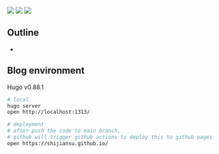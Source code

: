 ![](https://img.shields.io/badge/language-markdown-blue)
![](https://img.shields.io/badge/technology-markdown,%20hugo,%20google%20docsy%20theme,%20github%20actions,%20github%20pages-blue)
![](https://img.shields.io/badge/development%20year-2021-orange)

## Outline

- 

## Blog environment

Hugo v0.88.1

```bash
# local
hugo server
open http://localhost:1313/

# deployment
# after push the code to main branch,
# github will trigger github actions to deploy this to github pages
open https://shijiansu.github.io/
```
